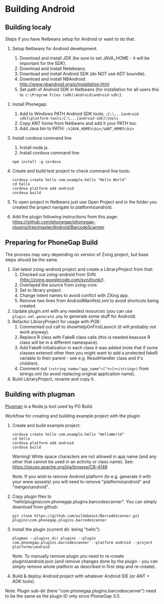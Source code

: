 Building Android
================

## Building localy ##

Steps if you have Netbeans setup for Android or want to do that.

1. Setup Netbeans for Android development.
	1. Download and install JDK (be sure to set JAVA_HOME - it will be important for the SDK).
	2. Download and install Netebeans.
	3. Download and install Android SDK (do NOT use ADT boundle).
	4. Download and install NBAndroid: http://www.nbandroid.org/p/installation.html
	5. Set path of Android SDK in Netbeans (for installation for all users this is: ```c:\Program Files (x86)\Android\android-sdk\```).

2. Install Phonegap:

	1. Add to Windows PATH Android SDK tools: ```;C:\...[android-sdk]\platform-tools;C:\...[android-sdk]\tools```
	2. Copy ANT home from Netbeans and add it your PATH too.
	3. Add Java bin to PATH: ```;%JAVA_HOME%\bin;%ANT_HOME%\bin```

3. Install cordova command line
	1. Install node.js.
	2. Install cordova command line:
	```
	npm install -g cordova
	```

4. Create and build test project to check command line tools:
	```
	cordova create hello com.example.hello "Hello World"
	cd hello
	cordova platform add android
	cordova build
	```

5. To open project in Netbeans just use Open Project and in the folder you created the project navigate to platforms\android.

6. Add the plugin following instructions from this page: https://github.com/phonegap/phonegap-plugins/tree/master/Android/BarcodeScanner

## Preparing for PhoneGap Build ##

The process may vary depending on version of Zxing project, but base steps should be the same.

1. Get latest zxing-android project and create a LibraryProject from that:
	1. Checked out zxing-android from SVN (http://zxing.googlecode.com/svn/trunk/).
	2. Overlayed the source from zxing-core.
	3. Set to library project.
	4. Change intent names to avoid conflict with ZXing app.
	5. Remove two lines from AndroidManifest.xml to avoid shortcuts being created.
2. Update plugin.xml with any needed resources (you can use ```plugin.xml.generate.php``` to generate some stuff for Android).
3. Refactor LibraryProject for usage with PGB:
	1. Commented out call to showHelpOnFirstLaunch (it will probably not work anyway).
	2. Replace R class with FakeR class calls (this is needed beacuse R class will be in a different namespace).
	3. Add FakeR initialization in each class it was added (note that if some classes extened other then you might want to add a protected fakeR variable to their parent - see e.g. ResultHandler class and it's children).
	4. Comment out ```(<string name="app_name">[^<>]+</string>)``` from strings.xml (to avoid replacing original application name).
4. Build LibraryProject, rename and copy it.

## Building with plugman ##

[Plugman](https://github.com/apache/cordova-plugman) is a Node.js tool used by PG Build.

Workflow for creating and building example project with the plugin:

1. Create and build example project:
	```
	cordova create hello com.example.hello "HelloWorld"
	cd hello
	cordova platform add android
	cordova build
	```
	
	Warning! White space characters are not allowed in app name (and any other that cannot be used in an activity or class name). See: https://issues.apache.org/jira/browse/CB-4148
	
	Note. If you wish to remove Android platform (to e.g. generate it with your www assests) you will need to remove "platforms\android" and "merges\android\".

2. Copy plugin files to "hello\plugins\com.phonegap.plugins.barcodescanner\". You can simply download from github:
	```
	git clone https://github.com/wildabeast/BarcodeScanner.git plugins\com.phonegap.plugins.barcodescanner
	```

3. Install the plugin (current dir. being "hello"):
	```
	plugman --plugins_dir plugins --plugin com.phonegap.plugins.barcodescanner --platform android --project platforms\android
	```
	
	Note. To manually remove plugin you need to re-create plugins\android.json (and remove changes done by the plugin - you can simply remove whole platform as described in first step and re-create).

4. Build & deploy Android project with whatever Android IDE (or ANT + ADK tools).

Note. Plugin sub-dir (here "com.phonegap.plugins.barcodescanner") need to be the same as the plugin ID only since PhoneGap 3.0.
